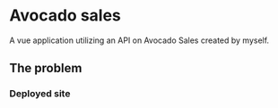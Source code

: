 # Avocado sales

A vue application utilizing an API on Avocado Sales created by myself. 

## The problem


### Deployed site


